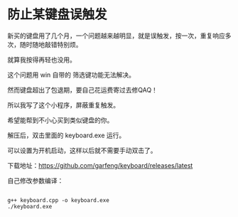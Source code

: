 # 防止某键盘误触发

新买的键盘用了几个月，一个问题越来越明显，就是误触发，按一次，重复响应多次，随时随地敲错特别烦。

就算我按得再轻也没用。

这个问题用 win 自带的 筛选键功能无法解决。

然而键盘超出了包退期，要自己花运费寄过去修QAQ！

所以我写了这个小程序，屏蔽重复触发。

希望能帮到不小心买到类似键盘的你。

解压后，双击里面的 keyboard.exe 运行。

可以设置为开机启动，这样以后就不需要手动双击了。

下载地址：https://github.com/garfeng/keyboard/releases/latest

自己修改参数编译：

``` shell

g++ keyboard.cpp -o keyboard.exe
./keyboard.exe

```
